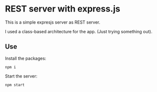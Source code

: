 # REST server with express.js
This is a simple expresjs server as REST server.

I used a class-based architecture for the app. (Just trying something out).

## Use
Install the packages:
```
npm i
```

Start the server:
```
npm start
```
